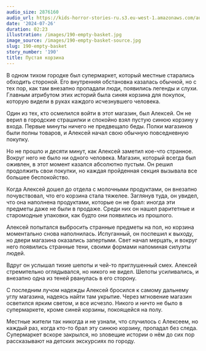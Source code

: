 ```yaml
---
audio_size: 2876160
audio_url: https://kids-horror-stories-ru.s3.eu-west-1.amazonaws.com/audio/190-empty-basket.mp3
date: '2024-07-26'
duration: 02:23
illustration: /images/190-empty-basket.jpg
image_source: /images/190-empty-basket-source.jpg
slug: 190-empty-basket
story_number: '190'
title: Пустая корзина
---
```


В одном тихом городке был супермаркет, который местные старались обходить стороной. Его внутренняя обстановка казалась обычной, но с тех пор, как там внезапно пропадали люди, появились легенды и слухи. Главным атрибутом этих историй была синяя корзина для покупок, которую видели в руках каждого исчезнувшего человека.

Один из тех, кто осмелился войти в этот магазин, был Алексей. Он не верил в городские страшилки и спокойно взял пустую синюю корзину у входа. Первые минуты ничего не предвещало беды. Полки магазинов были полны товаров, и Алексей начал свою обычную повседневную покупку.

Но не прошло и десяти минут, как Алексей заметил кое-что странное. Вокруг него не было ни одного человека. Магазин, который всегда был оживлен, в этот момент казался абсолютно пустым. Он решил продолжить свои покупки, но каждая пройденная секция вызывала все большее беспокойство.

Когда Алексей дошел до отдела с молочными продуктами, он внезапно почувствовал, что его корзина стала тяжелее. Заглянув туда, он увидел, что она наполнена продуктами, которые он не брал: иногда эти предметы даже не были в продаже. Среди них он нашел раритетные и старомодные упаковки, как будто они появились из прошлого.

Алексей попытался выбросить странные предметы на пол, но корзина моментально снова наполнилась. Испуганный, он поспешил к выходу, но двери магазина оказались запертыми. Свет начал мерцать, и вокруг него появились странные тени, своими формами напоминая силуэты людей.

Вдруг он услышал тихие шепоты и чей-то приглушенный смех. Алексей стремительно оглядывался, но никого не видел. Шепоты усиливались, и внезапно одна из теней рванулась в его сторону. 

С последним лучом надежды Алексей бросился к самому дальнему углу магазина, надеясь найти там укрытие. Через мгновение магазин осветился ярким светом, и все исчезло. Никого и ничто не было в супермаркете, кроме синей корзины, покоящейся на полу. 

Местные жители так никогда и не узнали, что случилось с Алексеем, но каждый раз, когда кто-то брал эту синюю корзину, пропадал без следа. Супермаркет вскоре закрылся, но зловещие истории о нём до сих пор рассказывают на детских экскурсиях по городу.